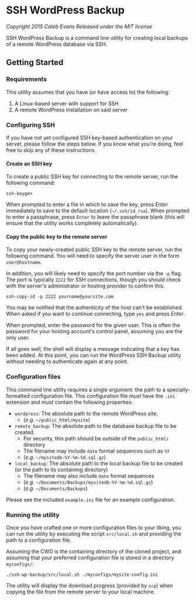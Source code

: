 # SSH WordPress Backup

*Copyright 2015 Caleb Evans*
*Released under the MIT license*

SSH WordPress Backup is a command line utility for creating local backups of a
remote WordPress database via SSH.

## Getting Started

### Requirements

This utility assumes that you have (or have access to) the following:

1. A Linux-based server with support for SSH
2. A remote WordPress installation on said server

### Configuring SSH

If you have not yet configured SSH key-based authentication on your server,
please follow the steps below. If you know what you're doing, feel free to skip
any of these instructions.

#### Create an SSH key

To create a public SSH key for connecting to the remote server, run the
following command:

```
ssh-keygen
```

When prompted to enter a file in which to save the key, press *Enter*
immediately to save to the default location (`~/.ssh/id_rsa`). When prompted to
enter a passphrase, press `Enter` to leave the passphrase blank (this will
ensure that the utility works completely automatically).

#### Copy the public key to the remote server

To copy your newly-created public SSH key to the remote server, run the
following command. You will need to specify the server user in the form
`user@hostname`.

In addition, you will likely need to specify the port number via the `-p` flag.
The port is typically `2222` for SSH connections, though you should check with
the server's administrator or hosting provider to confirm this.

```
ssh-copy-id -p 2222 yourname@yoursite.com
```

You may be notified that the authenticity of the host can't be established. When
asked if you want to continue connecting, type `yes` and press *Enter*.

When prompted, enter the password for the given user. This is often the password
for your hosting account's control panel, assuming you are the only user.

If all goes well, the shell will display a message indicating that a key has
been added. At this point, you can run the WordPress SSH Backup utility without
needing to authenticate again at any point.

### Configuration files

This command line utility requires a single argument: the path to a
specially-formatted configuration file. This configuration file *must* have the
`.ini` extension and *must* contain the following properties:

- `wordpress`: The absolute path to the remote WordPress site.
	- (*e.g.* `~/public_html/mysite`)
- `remote_backup`: The absolute path to the database backup file to be created.
	- For security, this path should be outside of the `public_html/` directory
	- The filename may include `date` format sequences such as `%Y`
	- (*e.g.* `~/mysitedb-%Y-%m-%d.sql.gz`)
- `local_backup`: The absolute path to the local backup file to be created
(or the path to its containing directory)
	- The filename may also include `date` format sequences
	- (*e.g.* `~/Documents/Backups/mysitedb-%Y-%m-%d.sql.gz`)
	- (*e.g.* `~/Documents/Backups`)

Please see the included `example.ini` file for an example configuration.

### Running the utility

Once you have crafted one or more configuration files to your liking, you can
run the utility by executing the script `src/local.sh` and providing the path to
a configuration file.

Assuming the CWD is the containing directory of the cloned project, and assuming
that your preferred configuration file is stored in a directory `myconfigs/`:

```
./ssh-wp-backup/src/local.sh ./myconfigs/mysite-config.ini
```

The utility will display the download progress (provided by `scp`) when copying
the file from the remote server to your local machine.

